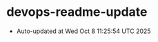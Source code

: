 # devops-readme-update
<!--START_SECTION:activity-->
- Auto-updated at Wed Oct  8 11:25:54 UTC 2025
<!--END_SECTION:activity-->
